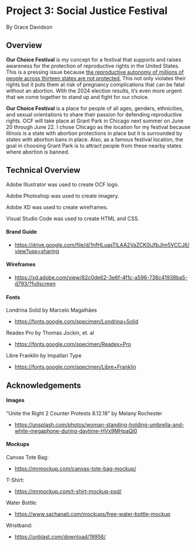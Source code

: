 # Project 3: Social Justice Festival
By Grace Davidson

## Overview

**Our Choice Festival** is my concept for a festival that supports and raises awareness for the protection of reproductive rights in the United States. This is a pressing issue because <a href="https://reproductiverights.org/maps/abortion-laws-by-state/">the reproductive autonomy of millions of people across thirteen states are not protected.</a> This not only violates their rights but it puts them at risk of pregnancy complications that can be fatal without an abortion. With the 2024 election results, it’s even more urgent that we come together to stand up and fight for our choice.

**Our Choice Festival** is a place for people of all ages, genders, ethnicities, and sexual orientations to share their passion for defending reproductive rights. OCF will take place at Grant Park in Chicago next summer on June 20 through June 22. I chose Chicago as the location for my festival because Illinois is a state with abortion protections in place but it is surrounded by states with abortion bans in place. Also, as a famous festival location, the goal in choosing Grant Park is to attract people from these nearby states where abortion is banned.

## Technical Overview

Adobe Illustrator was used to create OCF logo.

Adobe Photoshop was used to create imagery.

Adobe XD was used to create wireframes.

Visual Studio Code was used to create HTML and CSS.

#### Brand Guide
* https://drive.google.com/file/d/1nfHLuasTlLAA2VaZCK0iJfbJIm5VCCJ6/view?usp=sharing 

#### Wireframes
* https://xd.adobe.com/view/82c0de62-3e6f-4f1c-a596-738c41938ba5-d793/?fullscreen 

#### Fonts

Londrina Solid by Marcelo Magalhães

* https://fonts.google.com/specimen/Londrina+Solid 

Readex Pro by Thomas Jockin, et. al

* https://fonts.google.com/specimen/Readex+Pro

Libre Franklin by Impallari Type

* https://fonts.google.com/specimen/Libre+Franklin 

## Acknowledgements

#### Images

“Unite the Right 2 Counter Protests 8.12.18” by Melany Rochester

* https://unsplash.com/photos/woman-standing-holding-umbrella-and-white-megaphone-during-daytime-HVx9MHpaQI0 

#### Mockups

Canvas Tote Bag:
* https://mrmockup.com/canvas-tote-bag-mockup/

T-Shirt:
* https://mrmockup.com/t-shirt-mockup-psd/

Water Bottle:
* https://www.sachanati.com/mockups/free-water-bottle-mockup

Wristband:
* https://unblast.com/download/19956/ 
